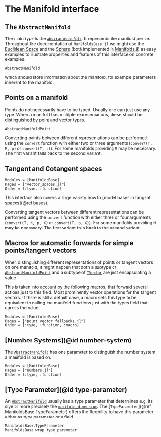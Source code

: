 # The Manifold interface

## The `AbstractManifold`

The main type is the [`AbstractManifold`](@ref). It represents the manifold per se.
Throughout the documentation of `ManifoldsBase.jl` we might use the [Euclidean Space](https://juliamanifolds.github.io/Manifolds.jl/latest/manifolds/euclidean.html) and the [Sphere](https://juliamanifolds.github.io/Manifolds.jl/latest/manifolds/sphere.html) (both implemented in [Manifolds.jl](https://github.com/JuliaManifolds/Manifolds.jl)) as easy examples to illustrate properties and features of this interface on concrete examples.

```@docs
AbstractManifold
```

which should store information about the manifold, for example parameters inherent to the manifold.

## Points on a manifold

Points do not necessarily have to be typed.
Usually one can just use any type. When a manifold has multiple representations, these should be distinguished by point and vector types.

```@docs
AbstractManifoldPoint
```

Converting points between different representations can be performed using the `convert` function with either two or three arguments (`convert(T, M, p)` or `convert(T, p)`). For some manifolds providing `M` may be necessary. The first variant falls back to the second variant.

## Tangent and Cotangent spaces

```@autodocs
Modules = [ManifoldsBase]
Pages = ["vector_spaces.jl"]
Order = [:type, :function]
```

This interface also covers a large variety how to [model bases in tangent spaces](@ref bases).

Converting tangent vectors between different representations can be performed using the `convert` function with either three or four arguments (`convert(T, M, p, X)` or `convert(T, p, X)`). For some manifolds providing `M` may be necessary. The first variant falls back to the second variant.

## Macros for automatic forwards for simple points/tangent vectors

When distinguishing different representations of points or tangent vectors on one manifold,
it might happen that both a subtype of [`AbstractManifoldPoint`](@ref) and a subtype of [`TVector`](@ref)
are just encapsulating a value

This is taken into account by the following macros, that forward several actions just to this field. Most prominently vector operations for the tangent vectors.
If there is still a default case, a macro sets this type to be equivalent to calling the manifold functions just with the types field that carries the value.

```@autodocs
Modules = [ManifoldsBase]
Pages = ["point_vector_fallbacks.jl"]
Order = [:type, :function, :macro]
```

## [Number Systems](@id number-system)

The [`AbstractManifold`](@ref) has one parameter to distinguish the number system a manifold is based on.

```@autodocs
Modules = [ManifoldsBase]
Pages = ["numbers.jl"]
Order = [:type, :function]
```

## [Type Parameter](@id type-parameter)

An [`AbstractManifold`](@ref) usually has a type parameter that determines e.g. its siye or
more precisely the [`manifold_dimension`](@ref). The [`TypeParameter`](@ref ManifoldsBase.TypeParameter) offers the flexibility
to have this parameter either as type parameter or a field

```@docs
ManifoldsBase.TypeParameter
ManifoldsBase.wrap_type_parameter
```

